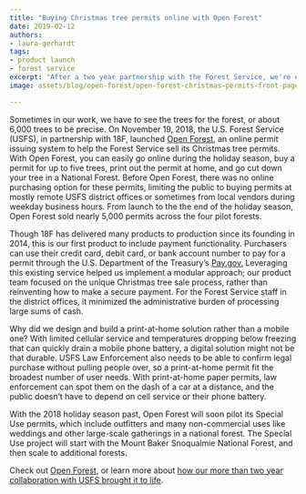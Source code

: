 ```yaml
---
title: "Buying Christmas tree permits online with Open Forest"
date: 2019-02-12
authors:
- laura-gerhardt
tags:
- product launch
- forest service
excerpt: "After a two year partnership with the Forest Service, we're excited to announce the launch of Open Forest where you can buy a permit to cut down your own Christmas tree in a National Forest."
image: assets/blog/open-forest/open-forest-christmas-permits-front-page.png

---
```


Sometimes in our work, we have to see the trees for the forest, or about
6,000 trees to be precise. On November 19, 2018, the U.S. Forest Service
(USFS), in partnership with 18F, launched [Open Forest](https://openforest.fs.usda.gov/christmas-trees/forests), an online permit issuing system to help the Forest Service sell its Christmas tree
permits. With Open Forest, you can easily go online during the holiday
season, buy a permit for up to five trees, print out the permit at home,
and go cut down your tree in a National Forest. Before Open Forest,
there was no online purchasing option for these permits, limiting the
public to buying permits at mostly remote USFS district offices or
sometimes from local vendors during weekday business hours. From launch
to the the end of the holiday season, Open Forest sold nearly 5,000
permits across the four pilot forests.

Though 18F has delivered many products to production since its founding
in 2014, this is our first product to include payment functionality.
Purchasers can use their credit card, debit card, or bank account number
to pay for a permit through the U.S. Department of the Treasury’s
[Pay.gov.](https://www.pay.gov/) Leveraging this existing service
helped us implement a modular approach; our product team focused on the
unique Christmas tree sale process, rather than reinventing how to make
a secure payment. For the Forest Service staff in the district offices,
it minimized the administrative burden of processing large sums of cash.

Why did we design and build a print-at-home solution rather than a
mobile one? With limited cellular service and temperatures dropping
below freezing that can quickly drain a mobile phone battery, a digital
solution might not be that durable. USFS Law Enforcement also needs to
be able to confirm legal purchase without pulling people over, so a
print-at-home permit fit the broadest number of user needs. With
print-at-home paper permits, law enforcement can spot them on the dash
of a car at a distance, and the public doesn’t have to depend on cell
service or their phone battery.

With the 2018 holiday season past, Open Forest will soon pilot its
Special Use permits, which include outfitters and many non-commercial
uses like weddings and other large-scale gatherings in a national
forest. The Special Use project will start with the Mount Baker
Snoqualmie National Forest, and then scale to additional forests.

Check out [Open Forest](http://openforest.fs.usda.gov), or learn more
about [how our more than two year collaboration with USFS brought it to life](https://github.com/18F/fs-open-forest/wiki).

